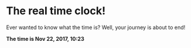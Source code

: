 # The real time clock!

Ever wanted to know what the time is? Well, your journey is about to end!

**The time is Nov 22, 2017, 10:23**